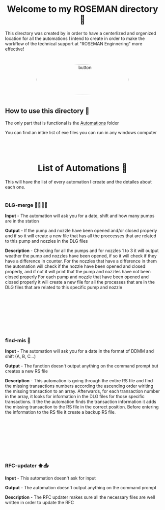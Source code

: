 <h1 align="center">Welcome to my ROSEMAN directory 👋</h1>
This directory was created by in order to have a centerlized and orgenized location for all the automations I intend to create in order to make the workflow of the technical support at "ROSEMAN Enginnering" more effective! <br><br>
<p align="center">
  <a href="https://www.roseman.tech/">
    <img src="https://media.licdn.com/dms/image/C4E1BAQFJIo2QCTY_Sw/company-background_10000/0/1595165863888/roseman_engineering_cover?e=2147483647&v=beta&t=VffMSm77VKWzF46rZb_urH5Okf1McHxVT-b5RF2Xag0" alt="button" style="width:300px; height:100px; border-radius:50%; padding:10px;"/>
  </a>
</p>

## How to use this directory 🤔
The only part that is functional is the [Automations](https://github.com/TalsCodingArea/ROSEMAN/tree/main/Automation) folder

You can find an intire list of exe files you can run in any windows computer
<br><br>
<br><br>


<h1 align="center">List of Automations 📓</h1>

This will have the list of every automation I create and the detailes about each one.
<br><br>

### DLG-merge 🤲🏻🙏🏻
**Input** - The automation will ask you for a date, shift and how many pumps are in the station

**Output** - If the pump and nozzle have been opened and/or closed properly and if so it will create a new file that has all the proccesses that are related to this pump and nozzles in the DLG files

**Description** - Checking for all the pumps and for nozzles 1 to 3 it will output weather the pump and nozzles have been opened, if so it will check if they have a difference in counter.
For the nozzles that have a difference in them the automation will check if the nozzle have been opened and closed properly, and if not it will print that the pump and nozzles have not been closed properly
For each pump and nozzle that have been opened and closed properly it will create a new file for all the processes that are in the DLG files that are related to this specific pump and nozzle

<br><br>
---
<br><br>

### find-mis 🧐
**Input** - The automation will ask you for a date in the format of DDMM and shift (A, B, C...)

**Output** - The function doesn't output anything on the command prompt but creates a new RS file

**Description** - This automation is going through the entire RS file and find the missing transactions numbers according the ascending order wiriting the missing transaction to an array.
Afterwards, for each transaction number in the array, it looks for information in the DLG files for those specific transactions. It the the automation finds the transaction information it adds the missing transaction to the RS file in the correct position.
Before entering the information to the RS file it create a backup RS file.

<br><br>
---
<br><br>

### RFC-updater ⬆️📥
**Input** - This automation doesn't ask for input

**Output** - The automation doesn't output anything on the command prompt

**Description** - The RFC updater makes sure all the necessary files are well written in order to update the RFC

